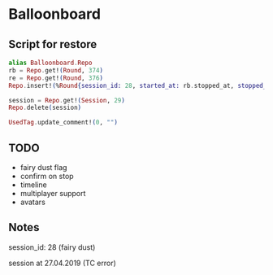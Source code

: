 # Balloonboard

## Script for restore


```ex
alias Balloonboard.Repo
rb = Repo.get!(Round, 374)
re = Repo.get!(Round, 376)
Repo.insert!(%Round{session_id: 28, started_at: rb.stopped_at, stopped_at: re.started_at, player: 2})
```

```ex
session = Repo.get!(Session, 29)
Repo.delete(session)
```

```ex
UsedTag.update_comment!(0, "")
```


## TODO

- fairy dust flag
- confirm on stop
- timeline
- multiplayer support
- avatars

## Notes

session_id: 28 (fairy dust)

session at 27.04.2019 (TC error)

